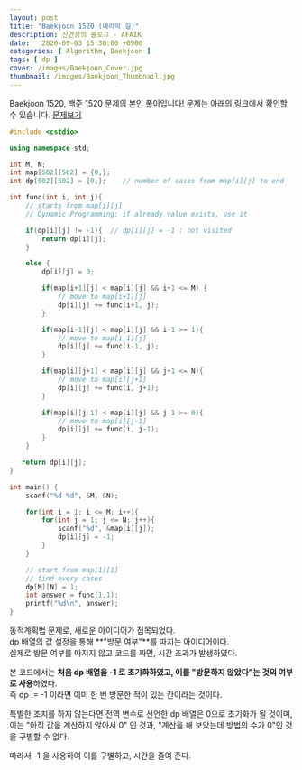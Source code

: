 ```yaml
---
layout: post
title: "Baekjoon 1520 (내리막 길)"
description: 신연상의 블로그 - AFAIK
date:   2020-09-03 15:30:00 +0900
categories: [ Algorithm, Baekjoon ]
tags: [ dp ]
cover: /images/Baekjoon_Cover.jpg
thumbnail: /images/Baekjoon_Thumbnail.jpg
---
```


Baekjoon 1520, 백준 1520 문제의 본인 풀이입니다!
문제는 아래의 링크에서 확인할 수 있습니다.
[문제보기][prob]
<!-- more -->
```c++
#include <cstdio>

using namespace std;

int M, N;
int map[502][502] = {0,};
int dp[502][502] = {0,};    // number of cases from map[i][j] to end

int func(int i, int j){
    // starts from map[i][j]
    // Dynamic Programming: if already value exists, use it

    if(dp[i][j] != -1){  // dp[i][j] = -1 : not visited
        return dp[i][j];
    }

    else {
        dp[i][j] = 0;

        if(map[i+1][j] < map[i][j] && i+1 <= M) {
            // move to map[i+1][j]
            dp[i][j] += func(i+1, j);
        }

        if(map[i-1][j] < map[i][j] && i-1 >= 1){
            // move to map[i-1][j]
            dp[i][j] += func(i-1, j);
        }

        if(map[i][j+1] < map[i][j] && j+1 <= N){
            // move to map[i][j+1]
            dp[i][j] += func(i, j+1);
        }

        if(map[i][j-1] < map[i][j] && j-1 >= 0){
            // move to map[i][j-1]
            dp[i][j] += func(i, j-1);
        }
    }

   return dp[i][j];
}

int main() {
    scanf("%d %d", &M, &N);

    for(int i = 1; i <= M; i++){
        for(int j = 1; j <= N; j++){
            scanf("%d", &map[i][j]);
            dp[i][j] = -1;
        }
    }

    // start from map[1][1]
    // find every cases
    dp[M][N] = 1;
    int answer = func(1,1);
    printf("%d\n", answer);
}
```

동적계획법 문제로, 새로운 아이디어가 접목되었다.  
dp 배열의 값 설정을 통해 **"방문 여부"**를 따지는 아이디어이다.  
실제로 방문 여부를 따지지 않고 코드를 짜면, 시간 초과가 발생하였다.

본 코드에서는 **처음 dp 배열을 -1 로 초기화하였고, 이를 "방문하지 않았다"는 것의 여부로 사용**하였다.  
즉 dp != -1 이라면 이미 한 번 방문한 적이 있는 칸이라는 것이다.

특별한 조치를 하지 않는다면 전역 변수로 선언한 dp 배열은 0으로 초기화가 될 것이며, 
이는 "아직 값을 계산하지 않아서 0" 인 것과, "계산을 해 보았는데 방법의 수가 0"인 것을 구별할 수 없다.

따라서 -1 을 사용하여 이를 구별하고, 시간을 줄여 준다.

[prob]: https://www.acmicpc.net/problem/1520